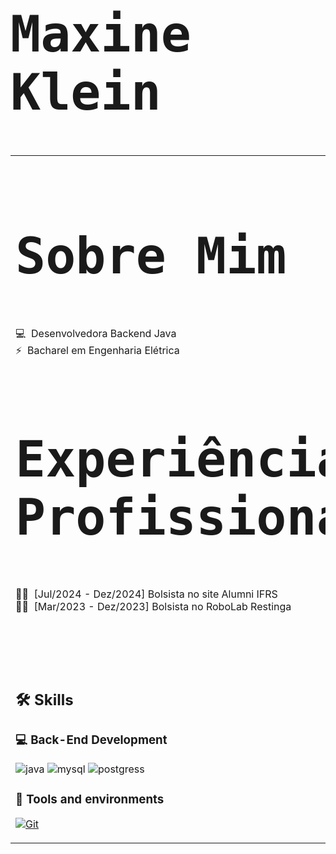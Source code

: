 <h1 style="font-family: monospace; font-size: 80px;">  Maxine Klein </h1> 
<table style="background-color: transparent; border-color: transparent">
    
<td style="width: 50%; vertical-align: left;">
<h2 style="font-family: monospace; font-size: 80px;">  Sobre Mim </h2>

💻 &nbsp;Desenvolvedora Backend Java <br>
⚡ &nbsp;Bacharel em Engenharia Elétrica‎ ‎ ‎ ‎ ‎ ‎ ‎ ‎ ‎ ‎ ‎ ‎ ‎     

<h2 style="font-family: monospace; font-size: 80px;">  Experiência Profissional </h2>

👨‍🏫 &nbsp;[Jul/2024 - Dez/2024] Bolsista no site Alumni IFRS  <br>
👨‍🏫 &nbsp;[Mar/2023 - Dez/2023] Bolsista no RoboLab Restinga‎ ‎ ‎ ‎ ‎ ‎ ‎ ‎ ‎ ‎ ‎ ‎ ‎ ‎ 

<br>
</td>
<td style="width: 50%; vertical-align: right;">  
<h2 style="font-family: monospace; font-size: 80px;">  About Me </h2>

💻 &nbsp;Backend Java Developer <br>
⚡ &nbsp;Bachelor Degree in Eletrical Engineer

<h2 style="font-family: monospace; font-size: 80px;">  Experiência Profissional </h2>

👨‍🏫 &nbsp;[Jul/2024 - Dez/2024] Scholarship Holder of Alumni IFRS website  <br>
👨‍🏫 &nbsp;[Mar/2023 - Dez/2023] Scholarship Holder of RoboLab Restinga

<br>
</td>
</tr>
<tr>
<td style="width: 110%; vertical-align: center;" colspan="2";>
<p style="font-family: monospace; font-size: 80px;">    

## 🛠️ Skills

### :computer: Back-End Development

![java](https://img.shields.io/badge/Java-ED8B00?style=for-the-badge&logo=openjdk&logoColor=white)
![mysql](https://img.shields.io/badge/MySQL-00000F?style=for-the-badge&logo=mysql&logoColor=white)
![postgress](https://img.shields.io/badge/PostgreSQL-316192?style=for-the-badge&logo=postgresql&logoColor=white)

### :wrench: Tools and environments

<!-- GIT -->
<a href="#">
      <img alt="Git" src="https://img.shields.io/badge/Git-F05032.svg?style=for-the-badge&logo=git&logoColor=white" />
</a>

</p>                   
</tr>
</td>    
